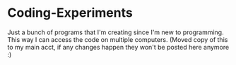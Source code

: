 # Coding-Experiments
Just a bunch of programs that I'm creating since I'm new to programming. This way I can access the code on multiple computers. (Moved copy of this to my main acct, if any changes happen they won't be posted here anymore :)
